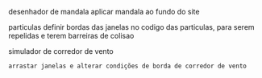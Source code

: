 

desenhador de mandala
    aplicar mandala ao fundo do site

    


particulas
    definir bordas das janelas no codigo das particulas, para serem repelidas e terem barreiras de colisao

simulador de corredor de vento

    arrastar janelas e alterar condições de borda de corredor de vento


